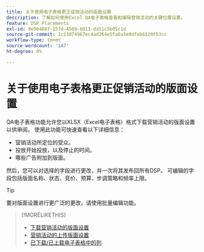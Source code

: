 ```yaml
---
title: 关于使用电子表格更正促销活动的版面设置
description: 了解如何使用Excel QA电子表格查看和编辑营销活动的关键位置设置。
feature: DSP Placements
exl-id: 9e90488f-157d-4569-8011-da51c5b05c1d
source-git-commit: 1c13874967ec4ad264e5fa6a5e0dfeb6120f53cc
workflow-type: tm+mt
source-wordcount: '147'
ht-degree: 0%

---
```


# 关于使用电子表格更正促销活动的版面设置

QA电子表格功能允许您以XLSX（Excel电子表格）格式下载营销活动的版面设置以供审阅。 使用此功能可快速查看以下详细信息：

* 营销活动所定位的受众。
* 投放开始投放，以及停止的时间。
* 哪些广告附加到版面。

然后，您可以对选择的字段进行更改，并一次将其发布回所有DSP。 可编辑的字段包括版面名称、状态、竞价、预算、步调策略和频率上限。

>[!TIP]
>
>要对版面设置进行更广泛的更改，请使用批量编辑功能。<!-- add link once we have help on it -->

>[!MORELIKETHIS]
>
>* [下载营销活动的版面设置](qa-sheet-download.md)
>* [营销活动的上传版面设置](qa-sheet-upload.md)
>* [已下载/已上载电子表格中的列](qa-sheet-columns.md)


